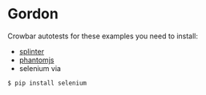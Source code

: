 # Gordon
Crowbar autotests
for these examples you need to install:
- [splinter](https://github.com/cobrateam/splinter)
- [phantomjs](http://phantomjs.org/)
- selenium via 
```
$ pip install selenium
```
